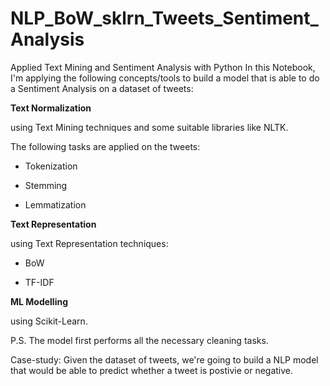 # NLP_BoW_sklrn_Tweets_Sentiment_Analysis

Applied Text Mining and Sentiment Analysis with Python
In this Notebook, I'm applying the following concepts/tools to build a model that is able to do a Sentiment Analysis on a dataset of tweets:


**Text Normalization**

using Text Mining techniques and some suitable libraries like NLTK.

The following tasks are applied on the tweets:

* Tokenization

* Stemming

* Lemmatization


**Text Representation**

using Text Representation techniques:

* BoW

* TF-IDF

**ML Modelling**

using Scikit-Learn.

P.S. The model first performs all the necessary cleaning tasks.

Case-study:
Given the dataset of tweets, we're going to build a NLP model that would be able to predict whether a tweet is postivie or negative.
